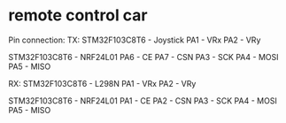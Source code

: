 # remote control car
Pin connection:
TX:
STM32F103C8T6 - Joystick
PA1 - VRx
PA2 - VRy

STM32F103C8T6 - NRF24L01
PA6 - CE
PA7 - CSN
PA3 - SCK
PA4 - MOSI
PA5 - MISO

RX:
STM32F103C8T6 - L298N
PA1 - VRx
PA2 - VRy

STM32F103C8T6 - NRF24L01
PA1 - CE
PA2 - CSN
PA3 - SCK
PA4 - MOSI
PA5 - MISO
